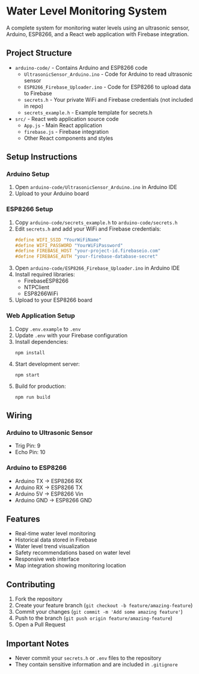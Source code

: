 # Water Level Monitoring System

A complete system for monitoring water levels using an ultrasonic sensor, Arduino, ESP8266, and a React web application with Firebase integration.

## Project Structure

- `arduino-code/` - Contains Arduino and ESP8266 code
  - `UltrasonicSensor_Arduino.ino` - Code for Arduino to read ultrasonic sensor
  - `ESP8266_Firebase_Uploader.ino` - Code for ESP8266 to upload data to Firebase
  - `secrets.h` - Your private WiFi and Firebase credentials (not included in repo)
  - `secrets_example.h` - Example template for secrets.h
- `src/` - React web application source code
  - `App.js` - Main React application
  - `firebase.js` - Firebase integration
  - Other React components and styles

## Setup Instructions

### Arduino Setup

1. Open `arduino-code/UltrasonicSensor_Arduino.ino` in Arduino IDE
2. Upload to your Arduino board

### ESP8266 Setup

1. Copy `arduino-code/secrets_example.h` to `arduino-code/secrets.h`
2. Edit `secrets.h` and add your WiFi and Firebase credentials:
   ```cpp
   #define WIFI_SSID "YourWiFiName"
   #define WIFI_PASSWORD "YourWiFiPassword"
   #define FIREBASE_HOST "your-project-id.firebaseio.com"
   #define FIREBASE_AUTH "your-firebase-database-secret"
   ```
3. Open `arduino-code/ESP8266_Firebase_Uploader.ino` in Arduino IDE
4. Install required libraries:
   - FirebaseESP8266
   - NTPClient
   - ESP8266WiFi
5. Upload to your ESP8266 board

### Web Application Setup

1. Copy `.env.example` to `.env`
2. Update `.env` with your Firebase configuration
3. Install dependencies:
   ```
   npm install
   ```
4. Start development server:
   ```
   npm start
   ```
5. Build for production:
   ```
   npm run build
   ```

## Wiring

### Arduino to Ultrasonic Sensor
- Trig Pin: 9
- Echo Pin: 10

### Arduino to ESP8266
- Arduino TX -> ESP8266 RX
- Arduino RX -> ESP8266 TX
- Arduino 5V -> ESP8266 Vin
- Arduino GND -> ESP8266 GND

## Features

- Real-time water level monitoring
- Historical data stored in Firebase
- Water level trend visualization
- Safety recommendations based on water level
- Responsive web interface
- Map integration showing monitoring location

## Contributing

1. Fork the repository
2. Create your feature branch (`git checkout -b feature/amazing-feature`)
3. Commit your changes (`git commit -m 'Add some amazing feature'`)
4. Push to the branch (`git push origin feature/amazing-feature`)
5. Open a Pull Request

## Important Notes

- Never commit your `secrets.h` or `.env` files to the repository
- They contain sensitive information and are included in `.gitignore`
